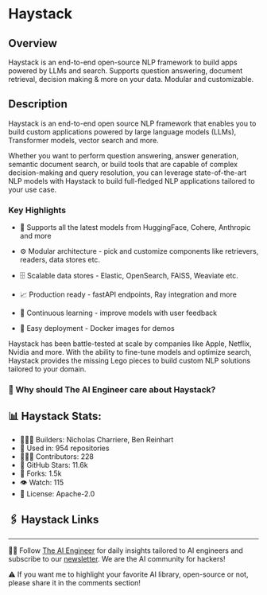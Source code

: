 # Haystack

## Overview
Haystack is an end-to-end open-source NLP framework to build apps powered by LLMs and search. Supports question answering, document retrieval, decision making & more on your data. Modular and customizable.

## Description

Haystack is an end-to-end open source NLP framework that enables you to build custom applications powered by large language models (LLMs), Transformer models, vector search and more.

Whether you want to perform question answering, answer generation, semantic document search, or build tools that are capable of complex decision-making and query resolution, you can leverage state-of-the-art NLP models with Haystack to build full-fledged NLP applications tailored to your use case.

### Key Highlights

- 🤗 Supports all the latest models from HuggingFace, Cohere, Anthropic and more

- ⚙️ Modular architecture - pick and customize components like retrievers, readers, data stores etc.

- 🗄️ Scalable data stores - Elastic, OpenSearch, FAISS, Weaviate etc.

- 📈 Production ready - fastAPI endpoints, Ray integration and more

- 🔁 Continuous learning - improve models with user feedback

- 🐳 Easy deployment - Docker images for demos

Haystack has been battle-tested at scale by companies like Apple, Netflix, Nvidia and more. With the ability to fine-tune models and optimize search, Haystack provides the missing Lego pieces to build custom NLP solutions tailored to your domain.

### 🤔 Why should The AI Engineer care about Haystack?

## 📊 Haystack Stats:

- 👷🏽‍♀️ Builders: Nicholas Charriere, Ben Reinhart
- 💾 Used in: 954 repositories
- 👩🏽‍💻 Contributors: 228
- 💫 GitHub Stars: 11.6k
- 🍴 Forks: 1.5k
- 👁️ Watch: 115
- 🪪 License: Apache-2.0

## 🖇️ Haystack Links



---
🧙🏽 Follow [The AI Engineer](https://www.linkedin.com/company/theaiengineer/) for daily insights tailored to AI engineers and subscribe to our [newsletter](http://theaiengineerco.substack.com). We are the AI community for hackers!

⚠️ If you want me to highlight your favorite AI library, open-source or not, please share it in the comments section!